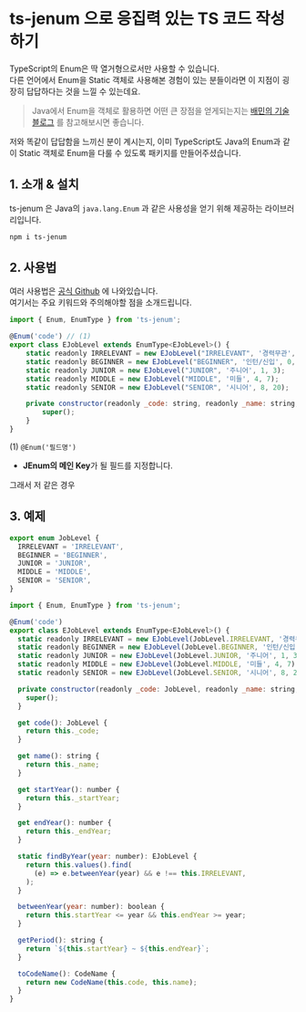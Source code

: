 # ts-jenum 으로 응집력 있는 TS 코드 작성하기

TypeScript의 Enum은 딱 열거형으로서만 사용할 수 있습니다.    
다른 언어에서 Enum을 Static 객체로 사용해본 경험이 있는 분들이라면 이 지점이 굉장히 답답하다는 것을 느낄 수 있는데요.  

> Java에서 Enum을 객체로 활용하면 어떤 큰 장점을 얻게되는지는 [배민의 기술 블로그](https://techblog.woowahan.com/2527/) 를 참고해보시면 좋습니다.

저와 똑같이 답답함을 느끼신 분이 계시는지, 이미 TypeScript도 Java의 Enum과 같이 Static 객체로 Enum을 다룰 수 있도록 패키지를 만들어주셨습니다.  
  

## 1. 소개 & 설치

ts-jenum 은 Java의 `java.lang.Enum` 과 같은 사용성을 얻기 위해 제공하는 라이브러리입니다.  


```bash
npm i ts-jenum
```


## 2. 사용법

여러 사용법은 [공식 Github](https://github.com/reforms/ts-jenum) 에 나와있습니다.    
여기서는 주요 키워드와 주의해야할 점을 소개드립니다.

```javascript
import { Enum, EnumType } from 'ts-jenum';

@Enum('code') // (1)
export class EJobLevel extends EnumType<EJobLevel>() {
    static readonly IRRELEVANT = new EJobLevel("IRRELEVANT", '경력무관', 0, 99,);
    static readonly BEGINNER = new EJobLevel("BEGINNER", '인턴/신입', 0, 0,);
    static readonly JUNIOR = new EJobLevel("JUNIOR", '주니어', 1, 3);
    static readonly MIDDLE = new EJobLevel("MIDDLE", '미들', 4, 7);
    static readonly SENIOR = new EJobLevel("SENIOR", '시니어', 8, 20);

    private constructor(readonly _code: string, readonly _name: string, readonly _startYear, readonly _endYear,) {
        super();
    }
}
```

(1) `@Enum('필드명')`
* **JEnum의 메인 Key**가 될 필드를 지정합니다.

그래서 저 같은 경우

## 3. 예제


```js
export enum JobLevel {
  IRRELEVANT = 'IRRELEVANT',
  BEGINNER = 'BEGINNER',
  JUNIOR = 'JUNIOR',
  MIDDLE = 'MIDDLE',
  SENIOR = 'SENIOR',
}
```

```js
import { Enum, EnumType } from 'ts-jenum';

@Enum('code')
export class EJobLevel extends EnumType<EJobLevel>() {
  static readonly IRRELEVANT = new EJobLevel(JobLevel.IRRELEVANT, '경력무관', 0, 99,);
  static readonly BEGINNER = new EJobLevel(JobLevel.BEGINNER, '인턴/신입', 0, 0,);
  static readonly JUNIOR = new EJobLevel(JobLevel.JUNIOR, '주니어', 1, 3);
  static readonly MIDDLE = new EJobLevel(JobLevel.MIDDLE, '미들', 4, 7);
  static readonly SENIOR = new EJobLevel(JobLevel.SENIOR, '시니어', 8, 20);

  private constructor(readonly _code: JobLevel, readonly _name: string, readonly _startYear, readonly _endYear,) {
    super();
  }

  get code(): JobLevel {
    return this._code;
  }

  get name(): string {
    return this._name;
  }

  get startYear(): number {
    return this._startYear;
  }

  get endYear(): number {
    return this._endYear;
  }

  static findByYear(year: number): EJobLevel {
    return this.values().find(
      (e) => e.betweenYear(year) && e !== this.IRRELEVANT,
    );
  }

  betweenYear(year: number): boolean {
    return this.startYear <= year && this.endYear >= year;
  }

  getPeriod(): string {
    return `${this.startYear} ~ ${this.endYear}`;
  }

  toCodeName(): CodeName {
    return new CodeName(this.code, this.name);
  }
}
```
